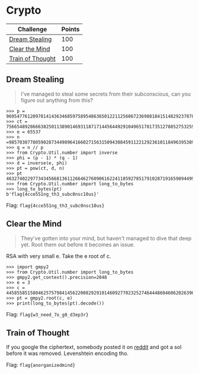# Crypto

| Challenge               | Points |
|-------------------------|--------|
| [Dream Stealing](#dream-stealing) | 100 |
| [Clear the Mind](#clear-the-mind) | 100 |
| [Train of Thought](#train-of-thought) | 100 | 



## Dream Stealing
> I've managed to steal some secrets from their subconscious, can you figure out anything from this?

```
>>> p = 9695477612097814143634685975895486365012211256067236988184151482923787800058653259439240377630508988251817608592320391742708529901158658812320088090921919
>>> ct = 75665489286663825011389014693118717144564492910496517817351278852753259053052732535663285501814281678158913989615919776491777945945627147232073116295758400365665526264438202825171012874266519752207522580833300789271016065464767771248100896706714555420620455039240658817899104768781122292162714745754316687483
>>> e = 65537
>>> n =98570307780590287344989641660271563150943084591122129236101184963953890610515286342182643236514124325672053304374355281945455993001454145469449640602102808287018619896494144221889411960418829067000944408910977857246549239617540588105788633268030690222998939690024329717050066864773464183557939988832150357227
>>> q = n // p
>>> from Crypto.Util.number import inverse
>>> phi = (p - 1) * (q - 1)
>>> d = inverse(e, phi)
>>> pt = pow(ct, d, n)
>>> pt                                                                           46327402297734345668136112664627609061622411859278517910287191659094499226493    
>>> from Crypto.Util.number import long_to_bytes
>>> long_to_bytes(pt)
b'flag{4cce551ng_th3_subc0nsc10us}' 
```

Flag: `flag{4cce551ng_th3_subc0nsc10us}`


## Clear the Mind
> They've gotten into your mind, but haven't managed to dive that deep yet. Root them out before it becomes an issue.

RSA with very small e. Take the e root of c.

```
>>> import gmpy2
>>> from Crypto.Util.number import long_to_bytes
>>> gmpy2.get_context().precision=2048
>>> e = 3
>>> c = 4458558515804625757984145622008292910146092770232527464448604606202639682157127059968851563875246010604577447368616002300477986613082254856311395681221546841526780960776842385163089662821
>>> pt = gmpy2.root(c, e)
>>> print(long_to_bytes(pt).decode())
```

Flag: `flag{w3_need_7o_g0_d3ep3r}`

## Train of Thought

If you google the ciphertext, somebody posted it on [reddit](https://www.reddit.com/r/codes/comments/j4oy1y/here_is_a_word_puzzle_that_has_me_stumped_can/) and got a sol before it was removed.
Levenshtein encoding tho.


Flag: `flag{anorganizedmind}`